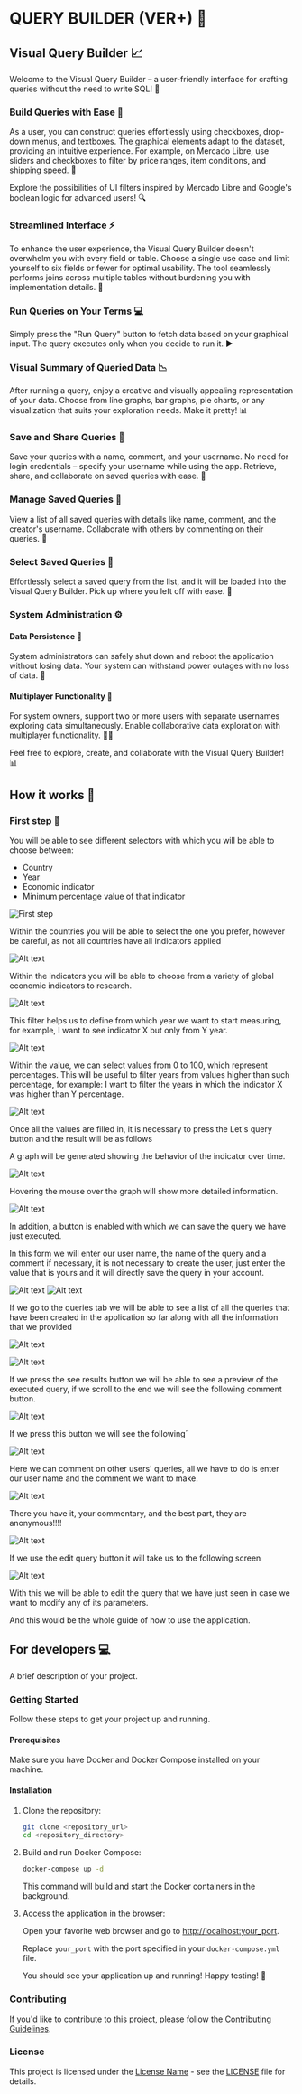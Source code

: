 # QUERY BUILDER (VER+) 🎁
## Visual Query Builder 📈

Welcome to the Visual Query Builder – a user-friendly interface for crafting queries without the need to write SQL! 🚀

### Build Queries with Ease 👷

As a user, you can construct queries effortlessly using checkboxes, drop-down menus, and textboxes. The graphical elements adapt to the dataset, providing an intuitive experience. For example, on Mercado Libre, use sliders and checkboxes to filter by price ranges, item conditions, and shipping speed. 🛒

Explore the possibilities of UI filters inspired by Mercado Libre and Google's boolean logic for advanced users! 🔍

### Streamlined Interface ⚡

To enhance the user experience, the Visual Query Builder doesn't overwhelm you with every field or table. Choose a single use case and limit yourself to six fields or fewer for optimal usability. The tool seamlessly performs joins across multiple tables without burdening you with implementation details. 💭

### Run Queries on Your Terms 💻

Simply press the "Run Query" button to fetch data based on your graphical input. The query executes only when you decide to run it. ▶️

### Visual Summary of Queried Data 📉

After running a query, enjoy a creative and visually appealing representation of your data. Choose from line graphs, bar graphs, pie charts, or any visualization that suits your exploration needs. Make it pretty! 📊

### Save and Share Queries 💾

Save your queries with a name, comment, and your username. No need for login credentials – specify your username while using the app. Retrieve, share, and collaborate on saved queries with ease. 🔖

### Manage Saved Queries 📑

View a list of all saved queries with details like name, comment, and the creator's username. Collaborate with others by commenting on their queries. 💬

### Select Saved Queries 🔖

Effortlessly select a saved query from the list, and it will be loaded into the Visual Query Builder. Pick up where you left off with ease. 🔁

### System Administration ⚙️

#### Data Persistence 🔌

System administrators can safely shut down and reboot the application without losing data. Your system can withstand power outages with no loss of data. 💾

#### Multiplayer Functionality 👥

For system owners, support two or more users with separate usernames exploring data simultaneously. Enable collaborative data exploration with multiplayer functionality. 👥👥

Feel free to explore, create, and collaborate with the Visual Query Builder! 📊

## How it works 🎨
### First step 📢

You will be able to see different selectors with which you will be able to choose between:
- Country
- Year
- Economic indicator
- Minimum percentage value of that indicator

![First step](/images/image.png)

Within the countries you will be able to select the one you prefer, however be careful, as not all countries have all indicators applied

![Alt text](/images/image2.png)

Within the indicators you will be able to choose from a variety of global economic indicators to research. 

![Alt text](/images/image3.png)

This filter helps us to define from which year we want to start measuring, for example, I want to see indicator X but only from Y year.

![Alt text](/images/image4.png)

Within the value, we can select values from 0 to 100, which represent percentages. This will be useful to filter years from values higher than such percentage, for example: I want to filter the years in which the indicator X was higher than Y percentage. 

![Alt text](/images/image5.png)

Once all the values are filled in, it is necessary to press the Let's query button and the result will be as follows

A graph will be generated showing the behavior of the indicator over time.

![Alt text](/images/image6.png)

Hovering the mouse over the graph will show more detailed information.

![Alt text](/images/image7.png)

In addition, a button is enabled with which we can save the query we have just executed.

In this form we will enter our user name, the name of the query and a comment if necessary, it is not necessary to create the user, just enter the value that is yours and it will directly save the query in your account.

![Alt text](/images/image8.png)
![Alt text](/images/image10.png)

If we go to the queries tab we will be able to see a list of all the queries that have been created in the application so far along with all the information that we provided

![Alt text](/images/image11.png)

![Alt text](/images/image12.png)

If we press the see results button we will be able to see a preview of the executed query, if we scroll to the end we will see the following comment button.

![Alt text](/images/image13.png)

If we press this button we will see the following´

![Alt text](/images/image14.png)

Here we can comment on other users' queries, all we have to do is enter our user name and the comment we want to make.

![Alt text](/images/image15.png)

There you have it, your commentary, and the best part, they are anonymous!!!!

![Alt text](/images/image13.png)

If we use the edit query button it will take us to the following screen

![Alt text](/images/image16.png)

With this we will be able to edit the query that we have just seen in case we want to modify any of its parameters.

And this would be the whole guide of how to use the application.

## For developers 💻

A brief description of your project.

### Getting Started

Follow these steps to get your project up and running.

#### Prerequisites

Make sure you have Docker and Docker Compose installed on your machine.

#### Installation

1. Clone the repository:

    ```bash
    git clone <repository_url>
    cd <repository_directory>
    ```

2. Build and run Docker Compose:

    ```bash
    docker-compose up -d
    ```

    This command will build and start the Docker containers in the background.

3. Access the application in the browser:

    Open your favorite web browser and go to [http://localhost:your_port](http://localhost:your_port).

    Replace `your_port` with the port specified in your `docker-compose.yml` file.

    You should see your application up and running! Happy testing! 🚀

### Contributing

If you'd like to contribute to this project, please follow the [Contributing Guidelines](CONTRIBUTING.md).

### License

This project is licensed under the [License Name](LICENSE) - see the [LICENSE](LICENSE) file for details.